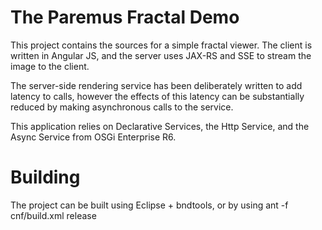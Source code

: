 The Paremus Fractal Demo
========================

This project contains the sources for a simple fractal viewer. The client is written in Angular JS, and the server uses JAX-RS and SSE to stream the image to the client.

The server-side rendering service has been deliberately written to add latency to calls, however the effects of this latency can be substantially reduced by making asynchronous calls to the service.

This application relies on Declarative Services, the Http Service, and the Async Service from OSGi Enterprise R6.

Building
========

The project can be built using Eclipse + bndtools, or by using ant -f cnf/build.xml release
